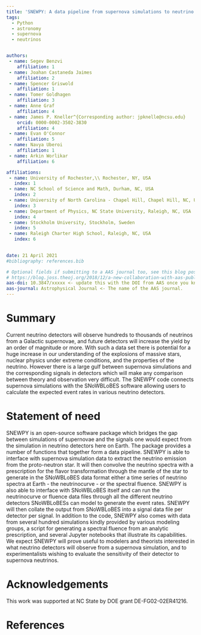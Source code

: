 ```yaml
---
title: 'SNEWPY: A data pipeline from supernova simulations to neutrino signals'
tags:
  - Python
  - astronomy
  - supernova
  - neutrinos


authors:
 - name: Segev Benzvi
    affiliation: 1
 - name: Joahan Castaneda Jaimes
    affiliation: 2
 - name: Spencer Griswold
    affiliation: 1
 - name: Tomer Goldhagen
    affiliation: 3
 - name: Anne Graf
    affiliation: 4
 - name: James P. Kneller^{Corresponding author: jpknelle@ncsu.edu}
    orcid: 0000-0002-3502-3830
    affiliation: 4
 - name: Evan O'Connor
    affiliation: 5
 - name: Navya Uberoi
    affiliation: 1
 - name: Arkin Worlikar
    affiliation: 6

affiliations:
 - name: University of Rochester,\\ Rochester, NY, USA
   index: 1
 - name: NC School of Science and Math, Durham, NC, USA
   index: 2
 - name: University of North Carolina - Chapel Hill, Chapel Hill, NC, USA
   index: 3
 - name: Department of Physics, NC State University, Raleigh, NC, USA
   index: 4
 - name: Stockholm University, Stockholm, Sweden
   index: 5 
 - name: Raleigh Charter High School, Raleigh, NC, USA
   index: 6

 
date: 21 April 2021
#bibliography: references.bib

# Optional fields if submitting to a AAS journal too, see this blog post:
# https://blog.joss.theoj.org/2018/12/a-new-collaboration-with-aas-publishing
aas-doi: 10.3847/xxxxx <- update this with the DOI from AAS once you know it.
aas-journal: Astrophysical Journal <- The name of the AAS journal.
---
```



# Summary

Current neutrino detectors will observe hundreds to thousands of neutrinos from a Galactic supernovae, and future detectors will increase the yield by an order of magnitude or more. With such a data set there is potential for a huge increase in our understanding of the explosions of massive stars, nuclear physics under extreme conditions, and the properties of the neutrino. However there is a large gulf between supernova simulations and the corresponding signals in detectors which will make any comparison between theory and observation very difficult. The SNEWPY code connects supernova simulations with the SNoWBLoBES software allowing users to calculate the expected event rates in various neutrino detectors. 




# Statement of need

SNEWPY is an open-source software package which bridges the gap between simulations of supernovae and the signals one would expect from the simulation in neutrino detectors here on Earth. The package provides a number of functions that together form a data pipeline. SNEWPY is able to interface with supernova simulation data to extract the neutrino emission from the proto-neutron star. It will then convolve the neutrino spectra with a prescription for the flavor transformation through the mantle of the star to generate in the SNoWBLoBES data format either a time series of neutrino spectra at Earth - the neutrinocurve - or the spectral fluence. SNEWPY is also able to interface with SNoWBLoBES itself and can run the neutrinocurve or fluence data files through all the different neutrino detectors SNoWBLoBESs can model to generate the event rates. SNEWPY will then collate the output from SNoWBLoBES  into a signal data file per detector per signal. 
In addition to the code, SNEWPY also comes with data from several hundred simulations kindly provided by various modeling groups, a script for generating a spectral fluence from an analytic prescription, and several Jupyter notebooks that illustrate its capabilities. We expect SNEWPY will prove useful to modelers and theorists interested in what neutrino detectors will observe from a supernova simulation, and to experimentalists wishing to evaluate the sensitivity of their detector to supernova neutrinos. 

# Acknowledgements

This work was supported at NC State by DOE grant DE-FG02-02ER41216.

# References
